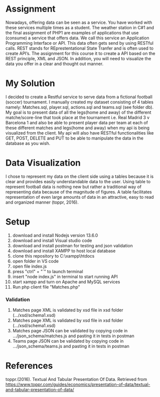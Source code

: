 # Assignment

Nowadays, offering data can be seen as a service. You have worked with these services multiple times as a student. The weather station in C#1 and the final assignment of PHP1 are examples of applications that use (consume) a service that offers data. We call this service an Application Programming Interface or API. This data often gets send by using RESTful calls. REST stands for REprestentational State Tranfer and is often used to create API’s. The assignment for  this course it to create a API based on the REST principle, XML and JSON. In addition, you will need to visualize the data you offer in a clear and thought out manner.

# My Solution

I decided to create a Restful service to serve data from a fictional football (soccer) tournament. I manually created my dataset consisting of 4 tables namely: Matches.sql, player.sql, actions.sql and teams.sql (see folder db). My goal is to present data of all the legs(home and away) of the different matche/score-line that took place at the tournament i.e. Real Madrid 3 v Barcelona 1 and also be able to present player data per team at each of these different matches and legs(home and away) when my api is being visualized from the client. My api will also have RESTful functionalities like GET, POST, DELETE and PUT to be able to manipulate the data in the database as you wish.

# Data Visualization

I chose to represent my data on the client side using a tables because it is clear and provides easily understandable data to the user. Using table to represent football data is nothing new but rather a traditional way of representing data because of the magnitude of figures. A table facilitates representation of even large amounts of data in an attractive, easy to read and organized manner (toppr, 2016). 

# Setup

1. download and install Nodejs version 13.6.0
2. download and install Visual studio code
3. download and install postman for testing and json validation
4. download and install XAMPP to host local database
5. clone this repository to C:\xampp\htdocs
6. open folder in VS code
7. open file index.js
8. press "ctrl" + "`" to launch terminal
9. insert "node index.js" in terminal to start running API
10. start xampp and turn on Apache and MySQL services
11. Run php client file "Matches.php"

### Validation

1. Matches page XML is validated by xsd file in xsd folder (.../xsd/schema1.xsd)
2. Matches page XML is validated by xsd file in xsd folder (.../xsd/schema1.xsd)
3. Matches page JSON can be validated by copying code in .../json_schema/matches.js and pasting it in tests in postman
4. Teams page JSON can be validated by copying code in .../json_schema/teams.js and pasting it in tests in postman

# References

toppr.(2016). Textual And Tabular Presentation Of Data. Retrieved from https://www.toppr.com/guides/economics/presentation-of-data/textual-and-tabular-presentation-of-data/
